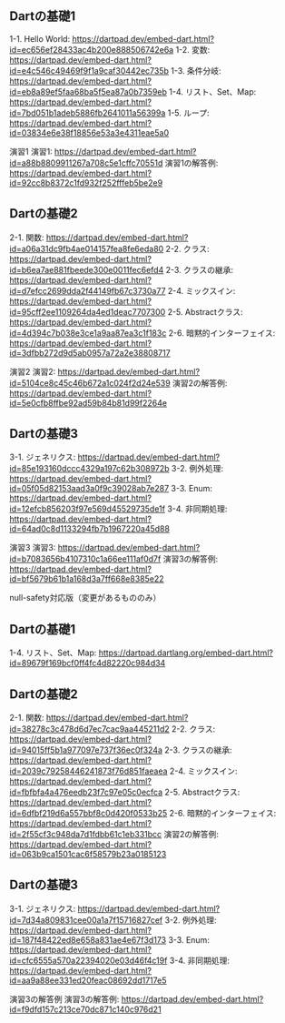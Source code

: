 ## Dartの基礎1
1-1. Hello World: https://dartpad.dev/embed-dart.html?id=ec656ef28433ac4b200e888506742e6a
1-2. 変数: https://dartpad.dev/embed-dart.html?id=e4c546c49469f9f1a9caf30442ec735b
1-3. 条件分岐: https://dartpad.dev/embed-dart.html?id=eb8a89ef5faa68ba5f5ea87a0b7359eb
1-4. リスト、Set、Map: https://dartpad.dev/embed-dart.html?id=7bd051b1adeb5886fb2641011a56399a
1-5. ループ: https://dartpad.dev/embed-dart.html?id=03834e6e38f18856e53a3e4311eae5a0

演習1
演習1: https://dartpad.dev/embed-dart.html?id=a88b8809911267a708c5e1cffc70551d
演習1の解答例: https://dartpad.dev/embed-dart.html?id=92cc8b8372c1fd932f252fffeb5be2e9

## Dartの基礎2
2-1. 関数: https://dartpad.dev/embed-dart.html?id=a06a31dc9fb4ae014157fea8fe6eda80
2-2. クラス: https://dartpad.dev/embed-dart.html?id=b6ea7ae881fbeede300e0011fec6efd4
2-3. クラスの継承: https://dartpad.dev/embed-dart.html?id=d7efcc2699dda2f44149fb67c3730a77
2-4. ミックスイン: https://dartpad.dev/embed-dart.html?id=95cff2ee1109264da4ed1deac7707300
2-5. Abstractクラス: https://dartpad.dev/embed-dart.html?id=4d394c7b038e3ce1a9aa87ea3c1f183c
2-6. 暗黙的インターフェイス: https://dartpad.dev/embed-dart.html?id=3dfbb272d9d5ab0957a72a2e38808717

演習2
演習2: https://dartpad.dev/embed-dart.html?id=5104ce8c45c46b672a1c024f2d24e539
演習2の解答例: https://dartpad.dev/embed-dart.html?id=5e0cfb8ffbe92ad59b84b81d99f2264e

## Dartの基礎3
3-1. ジェネリクス: https://dartpad.dev/embed-dart.html?id=85e193160dccc4329a197c62b308972b
3-2. 例外処理: https://dartpad.dev/embed-dart.html?id=05f05d82153aad3a0f9c39028ab7e287
3-3. Enum: https://dartpad.dev/embed-dart.html?id=12efcb856203f97e569d45529735de1f
3-4. 非同期処理: https://dartpad.dev/embed-dart.html?id=64ad0c8d1133294fb7b1967220a45d88

演習3
演習3: https://dartpad.dev/embed-dart.html?id=b7083656b4107310c1a66ee111af0d7f
演習3の解答例: https://dartpad.dev/embed-dart.html?id=bf5679b61b1a168d3a7ff668e8385e22

null-safety対応版（変更があるもののみ）
## Dartの基礎1
1-4. リスト、Set、Map: https://dartpad.dartlang.org/embed-dart.html?id=89679f169bcf0ff4fc4d82220c984d34

## Dartの基礎2
2-1. 関数: https://dartpad.dev/embed-dart.html?id=38278c3c478d6d7ec7cac9aa445211d2
2-2. クラス: https://dartpad.dev/embed-dart.html?id=94015ff5b1a977097e737f36ec0f324a
2-3. クラスの継承: https://dartpad.dev/embed-dart.html?id=2039c79258446241873f76d851faeaea
2-4. ミックスイン: https://dartpad.dev/embed-dart.html?id=fbfbfa4a476eedb23f7c97e05c0ecfca
2-5. Abstractクラス: https://dartpad.dev/embed-dart.html?id=6dfbf219d6a557bbf8c0d420f0533b25
2-6. 暗黙的インターフェイス: https://dartpad.dev/embed-dart.html?id=2f55cf3c948da7d1fdbb61c1eb331bcc
演習2の解答例: https://dartpad.dev/embed-dart.html?id=063b9ca1501cac6f58579b23a0185123

## Dartの基礎3
3-1. ジェネリクス: https://dartpad.dev/embed-dart.html?id=7d34a809831cee00a1a7f15716827cef
3-2. 例外処理: https://dartpad.dev/embed-dart.html?id=187f48422ed8e658a831ae4e67f3d173
3-3. Enum: https://dartpad.dev/embed-dart.html?id=cfc6555a570a22394020e03d46f4c19f
3-4. 非同期処理: https://dartpad.dev/embed-dart.html?id=aa9a88ee331ed20feac08692dd1717e5

演習3の解答例
演習3の解答例: https://dartpad.dev/embed-dart.html?id=f9dfd157c213ce70dc871c140c976d21
